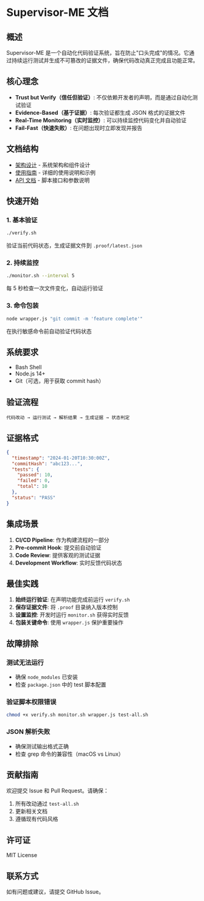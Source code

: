 # Supervisor-ME 文档

## 概述

Supervisor-ME 是一个自动化代码验证系统，旨在防止"口头完成"的情况。它通过持续运行测试并生成不可篡改的证据文件，确保代码改动真正完成且功能正常。

## 核心理念

- **Trust but Verify（信任但验证）**: 不仅依赖开发者的声明，而是通过自动化测试验证
- **Evidence-Based（基于证据）**: 每次验证都生成 JSON 格式的证据文件
- **Real-Time Monitoring（实时监控）**: 可以持续监控代码变化并自动验证
- **Fail-Fast（快速失败）**: 在问题出现时立即发现并报告

## 文档结构

- [架构设计](ARCHITECTURE.md) - 系统架构和组件设计
- [使用指南](USAGE.md) - 详细的使用说明和示例
- [API 文档](API.md) - 脚本接口和参数说明

## 快速开始

### 1. 基本验证

```bash
./verify.sh
```

验证当前代码状态，生成证据文件到 `.proof/latest.json`

### 2. 持续监控

```bash
./monitor.sh --interval 5
```

每 5 秒检查一次文件变化，自动运行验证

### 3. 命令包装

```bash
node wrapper.js "git commit -m 'feature complete'"
```

在执行敏感命令前自动验证代码状态

## 系统要求

- Bash Shell
- Node.js 14+
- Git（可选，用于获取 commit hash）

## 验证流程

```
代码改动 → 运行测试 → 解析结果 → 生成证据 → 状态判定
```

## 证据格式

```json
{
  "timestamp": "2024-01-20T10:30:00Z",
  "commitHash": "abc123...",
  "tests": {
    "passed": 10,
    "failed": 0,
    "total": 10
  },
  "status": "PASS"
}
```

## 集成场景

1. **CI/CD Pipeline**: 作为构建流程的一部分
2. **Pre-commit Hook**: 提交前自动验证
3. **Code Review**: 提供客观的测试证据
4. **Development Workflow**: 实时反馈代码状态

## 最佳实践

1. **始终运行验证**: 在声明功能完成前运行 `verify.sh`
2. **保存证据文件**: 将 `.proof` 目录纳入版本控制
3. **设置监控**: 开发时运行 `monitor.sh` 获得实时反馈
4. **包装关键命令**: 使用 `wrapper.js` 保护重要操作

## 故障排除

### 测试无法运行
- 确保 `node_modules` 已安装
- 检查 `package.json` 中的 test 脚本配置

### 验证脚本权限错误
```bash
chmod +x verify.sh monitor.sh wrapper.js test-all.sh
```

### JSON 解析失败
- 确保测试输出格式正确
- 检查 grep 命令的兼容性（macOS vs Linux）

## 贡献指南

欢迎提交 Issue 和 Pull Request。请确保：

1. 所有改动通过 `test-all.sh`
2. 更新相关文档
3. 遵循现有代码风格

## 许可证

MIT License

## 联系方式

如有问题或建议，请提交 GitHub Issue。
